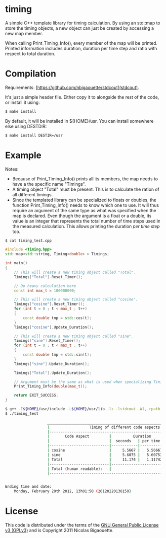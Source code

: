 # timing
A simple C++ template library for timing calculation. By using an std::map to
store the timing objects, a new object can just be created by accessing a new
map member.

When calling Print_Timing_Info(), every member of the map will be printed.
Printed information includes duration, duration per time step and ratio with
respect to total duration.


# Compilation
Requirements: [https://github.com/nbigaouette/stdcout](stdcout).

It's just a simple header file. Either copy it to alongside the rest of the code,
or install it using:

``` bash
$ make install
```

By default, it will be installed in ${HOME}/usr. You can install somewhere else
using DESTDIR:

``` bash
$ make install DESTIR=/usr
```


# Example

Notes:

* Because of Print_Timing_Info() prints all its members, the map needs to have a
the specific name "Timings".
* A timing object "Total" must be present. This is to calculate the ration of all
different timings.
* Since the templated library can be specialized to floats or doubles, the
function Print_Timing_Info() needs to know which one to use. It will thus require
an argument of the same type as what was specified when the map is declared. Even
though the argument is a float or a double, its value is an integer that represents
the total number of time steps used in the measured calculation. This allows
printing the duration _per time step_ too.


``` bash
$ cat timing_test.cpp
```

``` C++
#include <Timing.hpp>
std::map<std::string, Timing<double> > Timings;

int main()
{
    // This will create a new timing object called "Total".
    Timings["Total"].Reset_Timer();

    // Do heavy calculation here
    const int max_t = 100000000;

    // This will create a new timing object called "cosine".
    Timings["cosine"].Reset_Timer();
    for (int t = 0 ; t < max_t ; t++)
    {
        const double tmp = std::cos(t);
    }
    Timings["cosine"].Update_Duration();

    // This will create a new timing object called "sine".
    Timings["sine"].Reset_Timer();
    for (int t = 0 ; t < max_t ; t++)
    {
        const double tmp = std::sin(t);
    }
    Timings["sine"].Update_Duration();

    Timings["Total"].Update_Duration();

    // Argument must be the same as what is used when specializing Timing objects.
    Print_Timing_Info(double(max_t));

    return EXIT_SUCCESS;
}

```

``` bash
$ g++ -I${HOME}/usr/include -L${HOME}/usr/lib -lz -lstdcout -Wl,-rpath,${HOME}/usr/lib timing_test.cpp -o timing_test
$ ./timing_test

                   _______________________________________________________________________
                   |                  Timing of different code aspects                   |
                   |---------------------------------------------------------------------|
                   |       Code Aspect         |          Duration          | Percentage |
                   |                           |  seconds   | per time step | over total |
                   |---------------------------|------------|---------------|------------|
                   | cosine                    |     5.5667 |   5.56667e-08 |      49.82 |
                   | sine                      |     5.6075 |   5.60753e-08 |      50.18 |
                   | Total                     |     11.174 |   1.11742e-07 |     100.00 |
                   |---------------------------|-----------------------------------------|
                   | Total (human readable):   |                                     11s |
                   |---------------------------------------------------------------------|


Ending time and date:
    Monday, February 20th 2012, 13h01:50 (20120220130150)
```

# License

This code is distributed under the terms of the [GNU General Public License v3 (GPLv3)](http://www.gnu.org/licenses/gpl.html) and is Copyright 2011 Nicolas Bigaouette.

